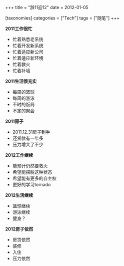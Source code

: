 +++
title = "辞11迎12"
date = 2012-01-05

[taxonomies]
categories = ["Tech"]
tags = ["随笔"]
+++

**2011工作很忙**

- 忙着熟悉老系统
- 忙着开发新系统
- 忙着适应新公司
- 忙着适应新环境
- 忙着救火
- 忙着补墙

**2011生活很充实**

- 每周的篮球
- 每周的游泳
- 不时的饭局
- 不定的聚会

**2011房子**

- 2011.12.31房子到手
- 还贷款有一年多
- 压力增大了不少


**2012工作继续**

- 能预计仍然要救火
- 希望能摆脱这种状态
- 希望能有更多的自主权
- 更好的学习tornado

**2012生活继续**

- 篮球继续
- 游泳继续
- 健身？

**2012房子依然**

- 房贷依然
- 装修
- 入住
- 压力依然


